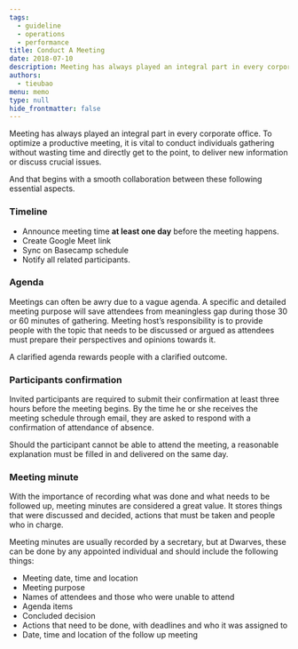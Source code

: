 ```yaml
---
tags: 
  - guideline
  - operations
  - performance
title: Conduct A Meeting
date: 2018-07-10
description: Meeting has always played an integral part in every corporate office. To optimize a productive meeting, it is vital to conduct individuals gathering without wasting time and directly get to the point, to deliver new information or discuss crucial issues.
authors: 
  - tieubao
menu: memo
type: null
hide_frontmatter: false
---
```


Meeting has always played an integral part in every corporate office. To optimize a productive meeting, it is vital to conduct individuals gathering without wasting time and directly get to the point, to deliver new information or discuss crucial issues.

And that begins with a smooth collaboration between these following essential aspects.

### Timeline
* Announce meeting time **at least one day** before the meeting happens.
* Create Google Meet link
* Sync on Basecamp schedule
* Notify all related participants.

### Agenda
Meetings can often be awry due to a vague agenda. A specific and detailed meeting purpose will save attendees from meaningless gap during those 30 or 60 minutes of gathering. Meeting host’s responsibility is to provide people with the topic that needs to be discussed or argued as attendees must prepare their perspectives and opinions towards it.

A clarified agenda rewards people with a clarified outcome.

### Participants confirmation
Invited participants are required to submit their confirmation at least three hours before the meeting begins. By the time he or she receives the meeting schedule through email, they are asked to respond with a confirmation of attendance of absence.

Should the participant cannot be able to attend the meeting, a reasonable explanation must be filled in and delivered on the same day.

### Meeting minute
With the importance of recording what was done and what needs to be followed up, meeting minutes are considered a great value. It stores things that were discussed and decided, actions that must be taken and people who in charge.

Meeting minutes are usually recorded by a secretary, but at Dwarves, these can be done by any appointed individual and should include the following things:

* Meeting date, time and location
* Meeting purpose
* Names of attendees and those who were unable to attend
* Agenda items
* Concluded decision
* Actions that need to be done, with deadlines and who it was assigned to
* Date, time and location of the follow up meeting
